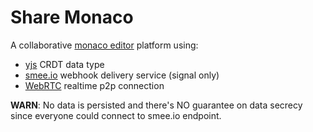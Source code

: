 # Share Monaco

A collaborative [monaco editor](https://microsoft.github.io/monaco-editor/) platform
using:
- [yjs](https://docs.yjs.dev/) CRDT data type
- [smee.io](https://smee.io) webhook delivery service (signal only)
- [WebRTC](https://webrtc.org/) realtime p2p connection

**WARN**: No data is persisted and there's NO guarantee on data secrecy since everyone could connect to smee.io endpoint.

